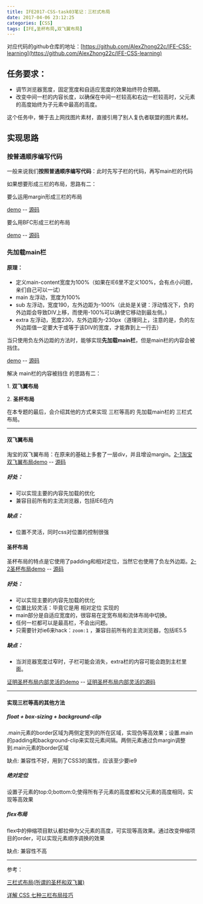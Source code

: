 ```yaml
---
title: IFE2017-CSS-task03笔记：三栏式布局
date: 2017-04-06 23:12:25
categories: [CSS]
tags: [IFE,圣杯布局,双飞翼布局]
---
```


对应代码的github仓库的地址：[https://github.com/AlexZhong22c/IFE-CSS-learning](https://github.com/AlexZhong22c/IFE-CSS-learning)

<!--more-->

## 任务要求：

- 调节浏览器宽度，固定宽度和自适应宽度的效果始终符合预期。
- 改变中间一栏的内容长度，以确保在中间一栏较高和右边一栏较高时，父元素的高度始终为子元素中最高的高度。

这个任务中，懒于去上网找图片素材，直接引用了别人复仇者联盟的图片素材。

## 实现思路

### 按普通顺序编写代码

一般来说我们**按照普通顺序编写代码**：此时先写子栏的代码，再写main栏的代码

如果想要形成三栏的布局，思路有二：

要么运用margin形成三栏的布局

[demo](https://alexzhong22c.github.io/IFE-CSS-learning/task03%E4%B8%89%E6%A0%8F%E5%B8%83%E5%B1%80/%E6%8C%89%E6%99%AE%E9%80%9A%E9%A1%BA%E5%BA%8F%E7%BC%96%E5%86%99/1%E6%99%AE%E9%80%9A%E6%96%B9%E6%B3%95-%E7%94%A8margin%E5%88%86%E5%BC%80.html) --  [源码](https://github.com/AlexZhong22c/IFE-CSS-learning/blob/master/task03%E4%B8%89%E6%A0%8F%E5%B8%83%E5%B1%80/%E6%8C%89%E6%99%AE%E9%80%9A%E9%A1%BA%E5%BA%8F%E7%BC%96%E5%86%99/1%E6%99%AE%E9%80%9A%E6%96%B9%E6%B3%95-%E7%94%A8margin%E5%88%86%E5%BC%80.html)

要么用BFC形成三栏的布局

[demo](https://alexzhong22c.github.io/IFE-CSS-learning/task03%E4%B8%89%E6%A0%8F%E5%B8%83%E5%B1%80/%E6%8C%89%E6%99%AE%E9%80%9A%E9%A1%BA%E5%BA%8F%E7%BC%96%E5%86%99/2%E4%BD%BF%E7%94%A8BFC%E6%96%B9%E6%B3%95.html) --  [源码](https://github.com/AlexZhong22c/IFE-CSS-learning/blob/master/task03%E4%B8%89%E6%A0%8F%E5%B8%83%E5%B1%80/%E6%8C%89%E6%99%AE%E9%80%9A%E9%A1%BA%E5%BA%8F%E7%BC%96%E5%86%99/2%E4%BD%BF%E7%94%A8BFC%E6%96%B9%E6%B3%95.html)

### 先加载main栏

#### 原理：

- 定义main-content宽度为100%（如果在IE6里不定义100%，会有点小问题，亲们自己可以一试）
- main 左浮动，宽度为100%
- sub 左浮动，宽度190，左外边距为-100%（此处是关键：浮动情况下，负的外边距会导致DIV上移，而使用-100%可以确使它移动到最左侧。)
- extra 左浮动，宽度230，左外边距为-230px（道理同上，注意的是，负的左外边距值一定要大于或等于该DIV的宽度，才能靠到上一行去）

当只使用负左外边距的方法时，能够实现**先加载main栏**，但是main栏的内容会被挡住。

[demo](https://alexzhong22c.github.io/IFE-CSS-learning/task03%E4%B8%89%E6%A0%8F%E5%B8%83%E5%B1%80/%E5%85%88%E5%8A%A0%E8%BD%BDmain%E6%A0%8F/1main%E7%9A%84%E5%86%85%E5%AE%B9%E8%A2%AB%E6%8C%A1%E4%BD%8F.html) --  [源码](https://github.com/AlexZhong22c/IFE-CSS-learning/blob/master/task03%E4%B8%89%E6%A0%8F%E5%B8%83%E5%B1%80/%E5%85%88%E5%8A%A0%E8%BD%BDmain%E6%A0%8F/1main%E7%9A%84%E5%86%85%E5%AE%B9%E8%A2%AB%E6%8C%A1%E4%BD%8F.html)

解决 main栏的内容被挡住 的思路有二：

1\. **双飞翼布局**

2\.  **圣杯布局**

在本专题的最后，会介绍其他的方式来实现 三栏等高的 先加载main栏的 三栏式布局。

------

#### 双飞翼布局

淘宝的双飞翼布局：在原来的基础上多套了一层div，并且增设margin。[2-1淘宝双飞翼布局demo](https://alexzhong22c.github.io/IFE-CSS-learning/task03%E4%B8%89%E6%A0%8F%E5%B8%83%E5%B1%80/%E5%85%88%E5%8A%A0%E8%BD%BDmain%E6%A0%8F/2-1%E5%8F%8C%E9%A3%9E%E7%BF%BC%E5%B8%83%E5%B1%80.html) --  [源码](https://github.com/AlexZhong22c/IFE-CSS-learning/blob/master/task03%E4%B8%89%E6%A0%8F%E5%B8%83%E5%B1%80/%E5%85%88%E5%8A%A0%E8%BD%BDmain%E6%A0%8F/2-1%E5%8F%8C%E9%A3%9E%E7%BF%BC%E5%B8%83%E5%B1%80.html)

##### 好处：

- 可以实现主要的内容先加载的优化
- 兼容目前所有的主流浏览器，包括IE6在内

##### 缺点：

- 位置不灵活，同时css对位置的控制很强

#### 圣杯布局

圣杯布局的特点是它使用了padding和相对定位，当然它也使用了负左外边距。[2-2圣杯布局demo](https://alexzhong22c.github.io/IFE-CSS-learning/task03三栏布局/先加载main栏/2-2圣杯布局.html) --  [源码](https://github.com/AlexZhong22c/IFE-CSS-learning/blob/master/task03%E4%B8%89%E6%A0%8F%E5%B8%83%E5%B1%80/%E5%85%88%E5%8A%A0%E8%BD%BDmain%E6%A0%8F/2-2%E5%9C%A3%E6%9D%AF%E5%B8%83%E5%B1%80.html)

##### 好处：

- 可以实现主要的内容先加载的优化
- 位置比较灵活：毕竟它是用 相对定位 实现的
- main部分是自适应宽度的，很容易在定宽布局和流体布局中切换。
- 任何一栏都可以是最高栏，不会出问题。
- 只需要针对ie6来hack：`zoom:1` ，兼容目前所有的主流浏览器，包括IE5.5

##### 缺点：

- 当浏览器宽度过窄时，子栏可能会消失，extra栏的内容可能会跑到主栏里面。

[证明圣杯布局内部灵活的demo](https://alexzhong22c.github.io/IFE-CSS-learning/task03%E4%B8%89%E6%A0%8F%E5%B8%83%E5%B1%80/%E5%85%88%E5%8A%A0%E8%BD%BDmain%E6%A0%8F/2-2-X%E8%AF%81%E6%98%8E%E5%9C%A3%E6%9D%AF%E5%B8%83%E5%B1%80%E5%86%85%E9%83%A8%E7%81%B5%E6%B4%BB.html) -- [证明圣杯布局内部灵活的源码](https://github.com/AlexZhong22c/IFE-CSS-learning/blob/master/task03%E4%B8%89%E6%A0%8F%E5%B8%83%E5%B1%80/%E5%85%88%E5%8A%A0%E8%BD%BDmain%E6%A0%8F/2-2-X%E8%AF%81%E6%98%8E%E5%9C%A3%E6%9D%AF%E5%B8%83%E5%B1%80%E5%86%85%E9%83%A8%E7%81%B5%E6%B4%BB.html)

------

#### 实现三栏等高的其他方法

##### float + box-sizing + background-clip

.main元素的border区域为两侧定宽列的所在区域，实现伪等高效果；设置.main的padding和background-clip来实现元素间隔。两侧元素通过负margin调整到.main元素的border区域

缺点: 兼容性不好，用到了CSS3的属性，应该至少要ie9

##### 绝对定位

设置子元素的top:0;bottom:0;使得所有子元素的高度都和父元素的高度相同，实现等高效果

##### flex布局

flex中的伸缩项目默认都拉伸为父元素的高度，可实现等高效果。通过改变伸缩项目的order，可以实现元素顺序调换的效果

缺点: 兼容性不高

------

参考：  

[三栏式布局(所谓的圣杯和双飞翼)](http://www.cnblogs.com/xiaohuochai/p/5459587.html)

[详解 CSS 七种三栏布局技巧](https://zhuanlan.zhihu.com/p/25070186?refer=learncoding)